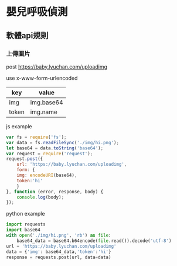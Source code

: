 # 嬰兒呼吸偵測
## 軟體api規則
### 上傳圖片
post https://baby.lyuchan.com/uploadimg

use x-www-form-urlencoded

|key|value|
|-|-|
|img|img.base64|
|token|img.name|

js example
```js
var fs = require('fs');
var data = fs.readFileSync('./img/hi.png');
let base64 = data.toString('base64');
var request = require('request');
request.post({
    url: 'https://baby.lyuchan.com/uploadimg',
    form: {
    img: encodeURI(base64),
    token:'hi'
    }
}, function (error, response, body) {
    console.log(body);
});
```
python example
```python
import requests
import base64
with open('./img/hi.png', 'rb') as file:
    base64_data = base64.b64encode(file.read()).decode('utf-8')
url = 'https://baby.lyuchan.com/uploadimg'
data = {'img': base64_data,'token':'hi'}
response = requests.post(url, data=data)
```
###